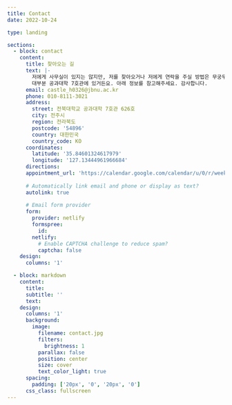```yaml
---
title: Contact
date: 2022-10-24

type: landing

sections:
  - block: contact
    content:
      title: 찾아오는 길
      text: |-
        저에게 사무실이 있지는 않지만, 저를 찾아오거나 저에게 연락을 주실 방법은 무궁무진합니다.
        대부분 공과대학 7호관에 있거든요. 아래 정보를 참고해주세요. 감사합니다.
      email: castle_h0326@jbnu.ac.kr
      phone: 010-8111-3021
      address:
        street: 전북대학교 공과대학 7호관 626호
        city: 전주시
        region: 전라북도
        postcode: '54896'
        country: 대한민국
        country_code: KO
      coordinates:
        latitude: '35.84601324617979'
        longitude: '127.13444961966684'
      directions:
      appointment_url: 'https://calendar.google.com/calendar/u/0/r/week/2024/10/6?pli=1'
    
      # Automatically link email and phone or display as text?
      autolink: true
    
      # Email form provider
      form:
        provider: netlify
        formspree:
          id:
        netlify:
          # Enable CAPTCHA challenge to reduce spam?
          captcha: false
    design:
      columns: '1'

  - block: markdown
    content:
      title:
      subtitle: ''
      text:
    design:
      columns: '1'
      background:
        image: 
          filename: contact.jpg
          filters:
            brightness: 1
          parallax: false
          position: center
          size: cover
          text_color_light: true
      spacing:
        padding: ['20px', '0', '20px', '0']
      css_class: fullscreen
---
```

